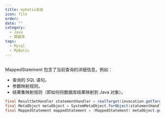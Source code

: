 ```yaml
---
title: mybatis高级
icon: file
order: 
date: ""
category:
  - Java
  - 数据库
tags:
  - Mysql
  - MyBatis
---
```

## 

MappedStatement 包含了当前查询的详细信息，例如：
- 查询的 SQL 语句。
- 参数映射规则。
- 结果集映射规则（即如何将数据库结果映射到 Java 对象）。

```java
final ResultSetHandler statementHandler = realTarget(invocation.getTarget()); // 获取 ResultSetHandler 真实对象，方便访问 ResultSetHandler 的内部属性或方法  
final MetaObject metaObject = SystemMetaObject.forObject(statementHandler);  
final MappedStatement mappedStatement = (MappedStatement) metaObject.getValue(MAPPED_STATEMENT);
```